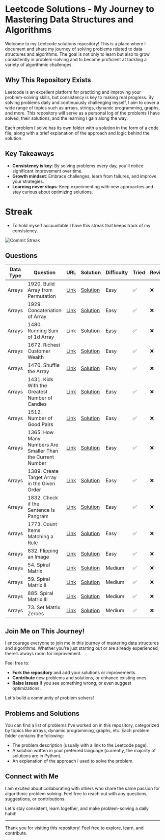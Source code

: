 # Leetcode Solutions - My Journey to Mastering Data Structures and Algorithms

Welcome to my Leetcode solutions repository! This is a place where I document and share my journey of solving problems related to data structures and algorithms. The goal is not only to learn but also to grow consistently in problem-solving and to become proficient at tackling a variety of algorithmic challenges.

## Why This Repository Exists

Leetcode is an excellent platform for practicing and improving your problem-solving skills, but consistency is key to making real progress. By solving problems daily and continuously challenging myself, I aim to cover a wide range of topics such as arrays, strings, dynamic programming, graphs, and more. This repository will serve as a personal log of the problems I have solved, their solutions, and the learning I gain along the way.

Each problem I solve has its own folder with a solution in the form of a code file, along with a brief explanation of the approach and logic behind the solution.

## Key Takeaways
- **Consistency is key**: By solving problems every day, you'll notice significant improvement over time.
- **Growth mindset**: Embrace challenges, learn from failures, and improve your strategies.
- **Learning never stops**: Keep experimenting with new approaches and stay curious about optimizing solutions.


# Streak
- To hold myself accountable I have this streak that keeps track of my consistency.

![Commit Streak](https://img.shields.io/badge/Commit%20Streak-7-brightgreen?style=for-the-badge&labelColor=333333&color=00C851&label=Streak)




## Questions

| Data Type | Question | URL | Solution | Difficulty | Tried | Reviewed | Important |
|-|-|-|-|-|-|-|-|
| Arrays | 1920. Build Array from Permutation | [Link](https://leetcode.com/problems/build-array-from-permutation/) | [Solution](solutions/1920-build-array-from-permutation.md) | Easy | ✅ | ❌ | ✅ |
| Arrays | 1929. Concatenation of Array | [Link](https://leetcode.com/problems/concatenation-of-array/) | [Solution](solutions/1929-concatenation-of-array.md) | Easy | ✅ | ❌ | ✅ |
| Arrays | 1480. Running Sum of 1d Array | [Link](https://leetcode.com/problems/running-sum-of-1d-array/) | [Solution](solutions/1480-running-sum-of-1d-array.md) | Easy | ✅ | ❌ | ✅ |
| Arrays | 1672. Richest Customer Wealth | [Link](https://leetcode.com/problems/richest-customer-wealth/) | [Solution](solutions/1672-richest-customer-wealth.md) | Easy | ✅ | ❌ | ✅ |
| Arrays | 1470. Shuffle the Array | [Link](https://leetcode.com/problems/shuffle-the-array/) | [Solution](solutions/1470-shuffle-the-array.md) | Easy | ✅ | ❌ | ❌ |
| Arrays | 1431. Kids With the Greatest Number of Candies | [Link](https://leetcode.com/problems/kids-with-the-greatest-number-of-candies/) | [Solution](solutions/1431-kids-with-the-greatest-number-of-candies.md) | Easy | ✅ | ❌ | ❌ |
| Arrays | 1512. Number of Good Pairs | [Link](https://leetcode.com/problems/number-of-good-pairs/) | [Solution](solutions/1512-number-of-good-pairs.md) | Easy | ✅ | ❌ | ❌ |
| Arrays | 1365. How Many Numbers Are Smaller Than the Current Number | [Link](https://leetcode.com/problems/how-many-numbers-are-smaller-than-the-current-number/) | [Solution](solutions/1365-how-many-numbers-are-smaller-than-the-current-number.md) | Easy | ✅ | ❌ | ✅ |
| Arrays | 1389. Create Target Array in the Given Order | [Link](https://leetcode.com/problems/create-target-array-in-the-given-order/) | [Solution](solutions/1389-create-target-array-in-the-given-order.md) | Easy | ✅ | ❌ | ❌ |
| Arrays | 1832. Check if the Sentence Is Pangram | [Link](https://leetcode.com/problems/check-if-the-sentence-is-pangram/) | [Solution](solutions/1832-check-if-the-sentence-is-pangram.md) | Easy | ✅ | ❌ | ❌ |
| Arrays | 1773. Count Items Matching a Rule | [Link](https://leetcode.com/problems/count-items-matching-a-rule/) | [Solution](solutions/1773-count-items-matching-a-rule.md) | Easy | ✅ | ❌ | ❌ |
| Arrays | 832. Flipping an Image | [Link](https://leetcode.com/problems/flipping-an-image/) | [Solution](solutions/832-flipping-an-image.md) | Easy | ✅ | ❌ | ❌ |
| Arrays | 54. Spiral Matrix | [Link](https://leetcode.com/problems/spiral-matrix/) | [Solution](solutions/54-spiral-matrix.md) | Medium | ✅ | ❌ | ✅ |
| Arrays | 59. Spiral Matrix II | [Link](https://leetcode.com/problems/spiral-matrix-ii/) | [Solution](solutions/59-spiral-matrix-ii.md) | Medium | ✅ | ❌ | ✅ |
| Arrays | 885. Spiral Matrix III | [Link](https://leetcode.com/problems/spiral-matrix-iii/) | [Solution](solutions/885-spiral-matrix-iii.md) | Medium | ✅ | ❌ | ✅ |
| Arrays | 73. Set Matrix Zeroes | [Link](https://leetcode.com/problems/set-matrix-zeroes) | [Solution](solutions/73-set-matrix-zeroes.md) | Medium | ✅ | ❌ | ✅ |

## Join Me on This Journey!

I encourage everyone to join me in this journey of mastering data structures and algorithms. Whether you're just starting out or are already experienced, there’s always room for improvement. 

Feel free to:
- **Fork the repository** and add your solutions or improvements.
- **Contribute** new problems and solutions, or enhance existing ones.
- **Raise issues** if you see something wrong, or even suggest optimizations.

Let's build a community of problem solvers!

## Problems and Solutions

You can find a list of problems I’ve worked on in this repository, categorized by topics like arrays, dynamic programming, graphs, etc. Each problem folder contains the following:
- The problem description (usually with a link to the Leetcode page).
- A solution written in your preferred language (currently, the majority of solutions are in Python).
- An explanation of the approach I used to solve the problem.

## Connect with Me

I am excited about collaborating with others who share the same passion for algorithmic problem solving. Feel free to reach out with any questions, suggestions, or contributions.

Let's stay consistent, learn together, and make problem-solving a daily habit!

---

Thank you for visiting this repository! Feel free to explore, learn, and contribute.
